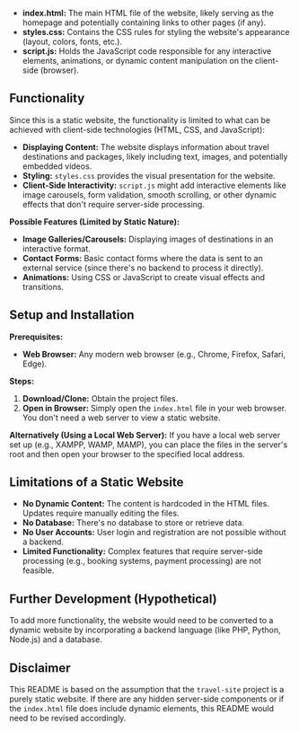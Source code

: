 *   **index.html:** The main HTML file of the website, likely serving as the homepage and potentially containing links to other pages (if any).
*   **styles.css:** Contains the CSS rules for styling the website's appearance (layout, colors, fonts, etc.).
*   **script.js:** Holds the JavaScript code responsible for any interactive elements, animations, or dynamic content manipulation on the client-side (browser).

## Functionality

Since this is a static website, the functionality is limited to what can be achieved with client-side technologies (HTML, CSS, and JavaScript):

*   **Displaying Content:** The website displays information about travel destinations and packages, likely including text, images, and potentially embedded videos.
*   **Styling:** `styles.css` provides the visual presentation for the website.
*   **Client-Side Interactivity:** `script.js` might add interactive elements like image carousels, form validation, smooth scrolling, or other dynamic effects that don't require server-side processing.

**Possible Features (Limited by Static Nature):**

*   **Image Galleries/Carousels:** Displaying images of destinations in an interactive format.
*   **Contact Forms:**  Basic contact forms where the data is sent to an external service (since there's no backend to process it directly).
*   **Animations:** Using CSS or JavaScript to create visual effects and transitions.

## Setup and Installation

**Prerequisites:**

*   **Web Browser:** Any modern web browser (e.g., Chrome, Firefox, Safari, Edge).

**Steps:**

1.  **Download/Clone:** Obtain the project files.
2.  **Open in Browser:** Simply open the `index.html` file in your web browser. You don't need a web server to view a static website.

**Alternatively (Using a Local Web Server):**
If you have a local web server set up (e.g., XAMPP, WAMP, MAMP), you can place the files in the server's root and then open your browser to the specified local address.

## Limitations of a Static Website

*   **No Dynamic Content:** The content is hardcoded in the HTML files. Updates require manually editing the files.
*   **No Database:** There's no database to store or retrieve data.
*   **No User Accounts:** User login and registration are not possible without a backend.
*   **Limited Functionality:** Complex features that require server-side processing (e.g., booking systems, payment processing) are not feasible.

## Further Development (Hypothetical)

To add more functionality, the website would need to be converted to a dynamic website by incorporating a backend language (like PHP, Python, Node.js) and a database.

## Disclaimer

This README is based on the assumption that the `travel-site` project is a purely static website. If there are any hidden server-side components or if the `index.html` file does include dynamic elements, this README would need to be revised accordingly.
